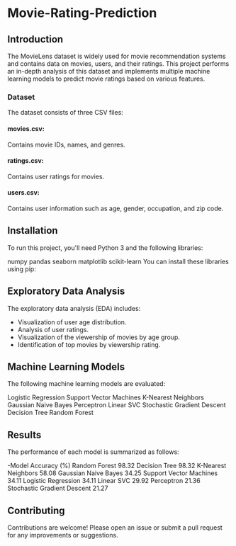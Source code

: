 # Movie-Rating-Prediction
## Introduction
The MovieLens dataset is widely used for movie recommendation systems and contains data on movies, users, and their ratings. This project performs an in-depth analysis of this dataset and implements multiple machine learning models to predict movie ratings based on various features.

### Dataset
The dataset consists of three CSV files:

#### movies.csv:
Contains movie IDs, names, and genres.
#### ratings.csv:
Contains user ratings for movies.
#### users.csv:
Contains user information such as age, gender, occupation, and zip code.
## Installation
To run this project, you'll need Python 3 and the following libraries:

numpy
pandas
seaborn
matplotlib
scikit-learn
You can install these libraries using pip:

## Exploratory Data Analysis
The exploratory data analysis (EDA) includes:

* Visualization of user age distribution.
* Analysis of user ratings.
* Visualization of the viewership of movies by age group.
* Identification of top movies by viewership rating.

## Machine Learning Models
The following machine learning models are evaluated:

Logistic Regression
Support Vector Machines
K-Nearest Neighbors
Gaussian Naive Bayes
Perceptron
Linear SVC
Stochastic Gradient Descent
Decision Tree
Random Forest

## Results
The performance of each model is summarized as follows:

-Model	Accuracy (%)
Random Forest	98.32
Decision Tree	98.32
K-Nearest Neighbors	58.08
Gaussian Naive Bayes	34.25
Support Vector Machines	34.11
Logistic Regression	34.11
Linear SVC	29.92
Perceptron	21.36
Stochastic Gradient Descent	21.27
## Contributing
Contributions are welcome! Please open an issue or submit a pull request for any improvements or suggestions.
